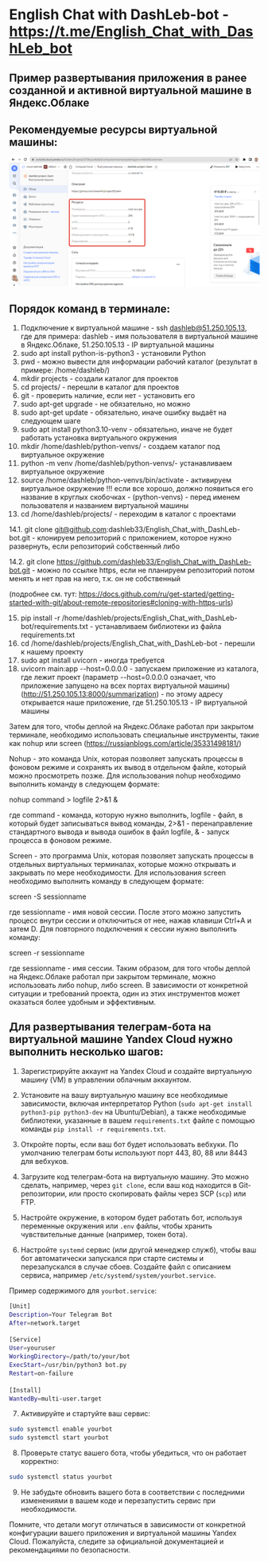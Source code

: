 # English Chat with DashLeb-bot - https://t.me/English_Chat_with_DashLeb_bot

## Пример развертывания приложения в ранее созданной и активной виртуальной машине в Яндекс.Облаке
## Рекомендуемые ресурсы виртуальной машины:
![Рекомендуемые ресурсы виртуальной машины](https://github.com/dashleb33/English_Chat_with_DashLeb-bot/blob/36297844e25747b2d2346cfb6abd20e2d3ead3f4/%D0%A0%D0%B5%D0%BA%D0%BE%D0%BC%D0%B5%D0%BD%D0%B4%D1%83%D0%B5%D0%BC%D1%8B%D0%B5%20%D1%80%D0%B5%D1%81%D1%83%D1%80%D1%81%D1%8B%20%D0%B2%D0%B8%D1%80%D1%82%D1%83%D0%B0%D0%BB%D1%8C%D0%BD%D0%BE%D0%B9%20%D0%BC%D0%B0%D1%88%D0%B8%D0%BD%D1%8B.png)
## Порядок команд в терминале: 
1. Подключение к виртуальной машине - ssh dashleb@51.250.105.13, где для примера: dashleb - имя пользователя в виртуальной машине в Яндекс.Облаке, 51.250.105.13 - IP виртуальной машины
2. sudo apt install python-is-python3 - установили Python
3. pwd - можно вывести для информации рабочий каталог (результат в примере: /home/dashleb/)
4. mkdir projects - создали каталог для проектов
5. cd projects/ - перешли в каталог для проектов
6. git - проверить наличие, если нет - установить его
7. sudo apt-get upgrade - не обязательно, но можно
8. sudo apt-get update - обязательно, иначе ошибку выдаёт на следующем шаге
9. sudo apt install python3.10-venv - обязательно, иначе не будет работать установка виртуального окружения
10. mkdir /home/dashleb/python-venvs/ - создаем каталог под виртуальное окружение
11. python -m venv /home/dashleb/python-venvs/- устанавливаем виртуальное окружение
12. source /home/dashleb/python-venvs/bin/activate - активируем виртуальное окружение !!! если все хорошо, должно появиться его название в круглых скобочках - (python-venvs) - перед именем пользователя и названием виртуальной машины
13. cd /home/dashleb/projects/ - переходим в каталог с проектами
    
14.1. git clone git@github.com:dashleb33/English_Chat_with_DashLeb-bot.git - клонируем репозиторий с приложением, которое нужно развернуть, если репозиторий собственный либо 

14.2. git clone https://github.com/dashleb33/English_Chat_with_DashLeb-bot.git - можно по ссылке https, если не планируем репозиторий потом менять и нет прав на него, т.к. он не собственный 

(подробнее см. тут: https://docs.github.com/ru/get-started/getting-started-with-git/about-remote-repositories#cloning-with-https-urls)

15. pip install -r /home/dashleb/projects/English_Chat_with_DashLeb-bot/requirements.txt - устанавливаем библиотеки из файла requirements.txt
16. cd /home/dashleb/projects/English_Chat_with_DashLeb-bot - перешли к нашему проекту
17. sudo apt install uvicorn - иногда требуется
18. uvicorn main:app --host=0.0.0.0 - запускаем приложение из каталога, где лежит проект (параметр --host=0.0.0.0 означает, что приложение запущено на всех портах виртуальной машины)
(http://51.250.105.13:8000/summarization) - по этому адресу открывается наше приложение, где 51.250.105.13 - IP виртуальной машины

Затем для того, чтобы деплой на Яндекс.Облаке работал при закрытом терминале, необходимо использовать специальные инструменты, такие как nohup или screen (https://russianblogs.com/article/35331498181/)

Nohup - это команда Unix, которая позволяет запускать процессы в фоновом режиме и сохранять их вывод в отдельном файле, который можно просмотреть позже. Для использования nohup необходимо выполнить команду в следующем формате:


nohup command > logfile 2>&1 &


где command - команда, которую нужно выполнить, logfile - файл, в который будет записываться вывод команды, 2>&1 - перенаправление стандартного вывода и вывода ошибок в файл logfile, & - запуск процесса в фоновом режиме.

Screen - это программа Unix, которая позволяет запускать процессы в отдельных виртуальных терминалах, которые можно открывать и закрывать по мере необходимости. Для использования screen необходимо выполнить команду в следующем формате:


screen -S sessionname


где sessionname - имя новой сессии. После этого можно запустить процесс внутри сессии и отключиться от нее, нажав клавиши Ctrl+A и затем D. Для повторного подключения к сессии нужно выполнить команду:


screen -r sessionname


где sessionname - имя сессии.
Таким образом, для того чтобы деплой на Яндекс.Облаке работал при закрытом терминале, можно использовать либо nohup, либо screen. 
В зависимости от конкретной ситуации и требований проекта, один из этих инструментов может оказаться более удобным и эффективным.




## Для развертывания телеграм-бота на виртуальной машине Yandex Cloud нужно выполнить несколько шагов:

1. Зарегистрируйте аккаунт на Yandex Cloud и создайте виртуальную машину (VM) в управлении облачным аккаунтом.

2. Установите на вашу виртуальную машину все необходимые зависимости, включая интерпретатор Python (`sudo apt-get install python3-pip python3-dev` на Ubuntu/Debian), а также необходимые библиотеки, указанные в вашем `requirements.txt` файле с помощью команды `pip install -r requirements.txt`.

3. Откройте порты, если ваш бот будет использовать вебхуки. По умолчанию телеграм боты используют порт 443, 80, 88 или 8443 для вебхуков.

4. Загрузите код телеграм-бота на виртуальную машину. Это можно сделать, например, через `git clone`, если ваш код находится в Git-репозитории, или просто скопировать файлы через SCP (`scp`) или FTP.

5. Настройте окружение, в котором будет работать бот, используя переменные окружения или `.env` файлы, чтобы хранить чувствительные данные (например, токен бота).

6. Настройте `systemd` сервис (или другой менеджер служб), чтобы ваш бот автоматически запускался при старте системы и перезапускался в случае сбоев. Создайте файл с описанием сервиса, например `/etc/systemd/system/yourbot.service`.

Пример содержимого для `yourbot.service`:

```bash
[Unit]
Description=Your Telegram Bot
After=network.target

[Service]
User=youruser
WorkingDirectory=/path/to/your/bot
ExecStart=/usr/bin/python3 bot.py
Restart=on-failure

[Install]
WantedBy=multi-user.target
```

7. Активируйте и стартуйте ваш сервис:

```bash
sudo systemctl enable yourbot
sudo systemctl start yourbot
```

8. Проверьте статус вашего бота, чтобы убедиться, что он работает корректно:

```bash
sudo systemctl status yourbot
```

9. Не забудьте обновить вашего бота в соответствии с последними изменениями в вашем коде и перезапустить сервис при необходимости.

Помните, что детали могут отличаться в зависимости от конкретной конфигурации вашего приложения и виртуальной машины Yandex Cloud. Пожалуйста, следите за официальной документацией и рекомендациями по безопасности.
